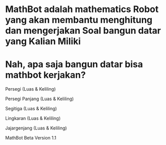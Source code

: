 # MathBot adalah mathematics Robot yang akan membantu menghitung dan mengerjakan Soal bangun datar yang Kalian Miliki

# Nah, apa saja bangun datar bisa mathbot kerjakan? 

Persegi (Luas & Keliling)

Persegi Panjang (Luas & Keliling)

Segitiga (Luas & Keliling)

Lingkaran (Luas & Keliling)

Jajargenjang (Luas & Keliling)

MathBot Beta Version 1.1

